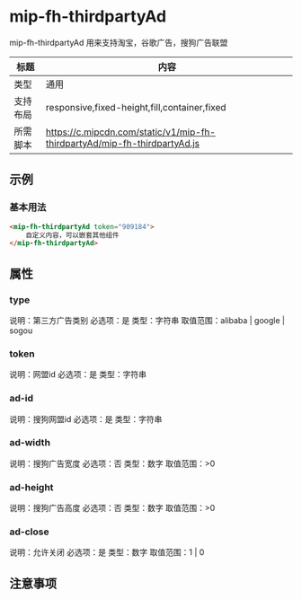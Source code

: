 # mip-fh-thirdpartyAd

mip-fh-thirdpartyAd 用来支持淘宝，谷歌广告，搜狗广告联盟

标题|内容
----|----
类型|通用
支持布局|responsive,fixed-height,fill,container,fixed
所需脚本|https://c.mipcdn.com/static/v1/mip-fh-thirdpartyAd/mip-fh-thirdpartyAd.js

## 示例

### 基本用法
```html
<mip-fh-thirdpartyAd token="909184">
    自定义内容，可以嵌套其他组件
</mip-fh-thirdpartyAd>
```

## 属性

### type

说明：第三方广告类别
必选项：是
类型：字符串
取值范围：alibaba | google | sogou

### token

说明：网盟id
必选项：是
类型：字符串

### ad-id

说明：搜狗网盟id
必选项：是
类型：字符串

### ad-width

说明：搜狗广告宽度
必选项：否
类型：数字
取值范围：>0

### ad-height

说明：搜狗广告高度
必选项：否
类型：数字
取值范围：>0

### ad-close

说明：允许关闭
必选项：是
类型：数字
取值范围：1 | 0

## 注意事项

